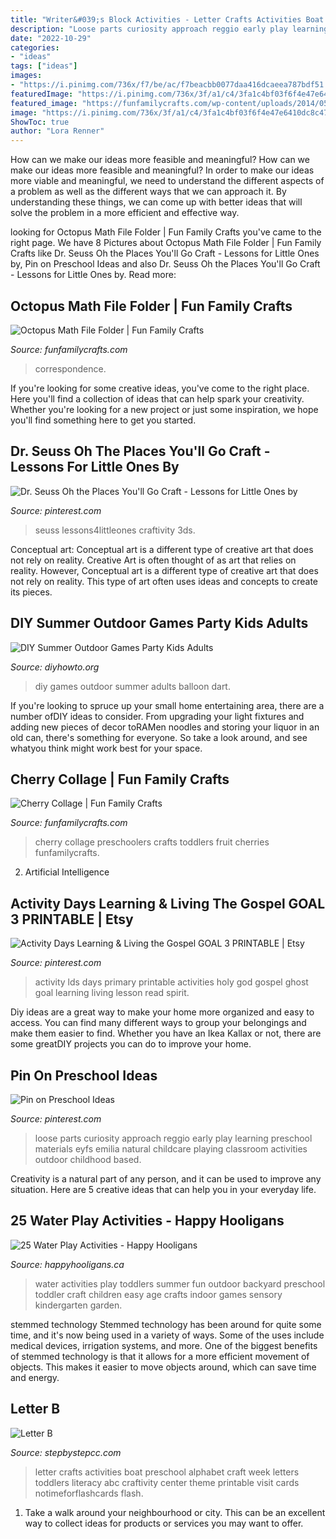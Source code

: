 ```yaml
---
title: "Writer&#039;s Block Activities - Letter Crafts Activities Boat Preschool Alphabet Craft Week Letters Toddlers Literacy Abc Craftivity Center Theme Printable Visit Cards Notimeforflashcards Flash"
description: "Loose parts curiosity approach reggio early play learning preschool materials eyfs emilia natural childcare playing classroom activities outdoor childhood based"
date: "2022-10-29"
categories:
- "ideas"
tags: ["ideas"]
images:
- "https://i.pinimg.com/736x/f7/be/ac/f7beacbb0077daa416dcaeea787bdf51.jpg"
featuredImage: "https://i.pinimg.com/736x/3f/a1/c4/3fa1c4bf03f6f4e47e6410dc8c47fcb0.jpg"
featured_image: "https://funfamilycrafts.com/wp-content/uploads/2014/05/IMG_20140513_112953.jpg"
image: "https://i.pinimg.com/736x/3f/a1/c4/3fa1c4bf03f6f4e47e6410dc8c47fcb0.jpg"
ShowToc: true
author: "Lora Renner"
---
```



How can we make our ideas more feasible and meaningful?
How can we make our ideas more feasible and meaningful? In order to make our ideas more viable and meaningful, we need to understand the different aspects of a problem as well as the different ways that we can approach it. By understanding these things, we can come up with better ideas that will solve the problem in a more efficient and effective way.

	

		
looking for Octopus Math File Folder | Fun Family Crafts you've came to the right page. We have 8 Pictures about Octopus Math File Folder | Fun Family Crafts like Dr. Seuss Oh the Places You&#039;ll Go Craft - Lessons for Little Ones by, Pin on Preschool Ideas and also Dr. Seuss Oh the Places You&#039;ll Go Craft - Lessons for Little Ones by. Read more:
		
    
## Octopus Math File Folder | Fun Family Crafts

<img loading=lazy src="https://funfamilycrafts.com/wp-content/uploads/2012/06/octopus-math-1-400x599.jpg" onerror="this.onerror=null;this.src='https://tse2.mm.bing.net/th?id=OIP.MFEpposF_ZBaIHTzFxwRvQAAAA&amp;pid=15.1';" alt="Octopus Math File Folder | Fun Family Crafts">

_Source: funfamilycrafts.com_

>correspondence. 

	

If you're looking for some creative ideas, you've come to the right place. Here you'll find a collection of ideas that can help spark your creativity. Whether you're looking for a new project or just some inspiration, we hope you'll find something here to get you started.

    
## Dr. Seuss Oh The Places You&#039;ll Go Craft - Lessons For Little Ones By

<img loading=lazy src="https://i.pinimg.com/736x/3f/a1/c4/3fa1c4bf03f6f4e47e6410dc8c47fcb0.jpg" onerror="this.onerror=null;this.src='https://tse2.mm.bing.net/th?id=OIP.FvRsVAjX-U_DYuQt_2ugkAHaPG&amp;pid=15.1';" alt="Dr. Seuss Oh the Places You&#039;ll Go Craft - Lessons for Little Ones by">

_Source: pinterest.com_

>seuss lessons4littleones craftivity 3ds. 

	

Conceptual art: Conceptual art is a different type of creative art that does not rely on reality.
Creative Art is often thought of as art that relies on reality. However, Conceptual art is a different type of creative art that does not rely on reality. This type of art often uses ideas and concepts to create its pieces.

    
## DIY Summer Outdoor Games Party Kids Adults

<img loading=lazy src="http://www.diyhowto.org/wp-content/uploads/DIY-Balloon-Dart-Board-20-DIY-Summer-Outdoor-Games-For-Kids-Adults.jpg" onerror="this.onerror=null;this.src='https://tse3.mm.bing.net/th?id=OIP.GwF42tpVMdNfrG66-JaB2QHaI1&amp;pid=15.1';" alt="DIY Summer Outdoor Games Party Kids Adults">

_Source: diyhowto.org_

>diy games outdoor summer adults balloon dart. 

	

If you're looking to spruce up your small home entertaining area, there are a number ofDIY ideas to consider. From upgrading your light fixtures and adding new pieces of decor toRAMen noodles and storing your liquor in an old can, there's something for everyone. So take a look around, and see whatyou think might work best for your space.

    
## Cherry Collage | Fun Family Crafts

<img loading=lazy src="https://funfamilycrafts.com/wp-content/uploads/2014/05/IMG_20140513_112953.jpg" onerror="this.onerror=null;this.src='https://tse1.mm.bing.net/th?id=OIP.dgoVJDdAF78qtywA1A-3nQHaFj&amp;pid=15.1';" alt="Cherry Collage | Fun Family Crafts">

_Source: funfamilycrafts.com_

>cherry collage preschoolers crafts toddlers fruit cherries funfamilycrafts. 

	

2. Artificial Intelligence 

    
## Activity Days Learning &amp; Living The Gospel GOAL 3 PRINTABLE | Etsy

<img loading=lazy src="https://i.pinimg.com/736x/d9/c0/53/d9c0536355105f4306ae67115877fd70.jpg" onerror="this.onerror=null;this.src='https://tse3.mm.bing.net/th?id=OIP.PlPqDjMAN-5dJoL9_uuyHAHaMg&amp;pid=15.1';" alt="Activity Days Learning &amp; Living the Gospel GOAL 3 PRINTABLE | Etsy">

_Source: pinterest.com_

>activity lds days primary printable activities holy god gospel ghost goal learning living lesson read spirit. 

	

Diy ideas are a great way to make your home more organized and easy to access. You can find many different ways to group your belongings and make them easier to find. Whether you have an Ikea Kallax or not, there are some greatDIY projects you can do to improve your home.

    
## Pin On Preschool Ideas

<img loading=lazy src="https://i.pinimg.com/736x/f7/be/ac/f7beacbb0077daa416dcaeea787bdf51.jpg" onerror="this.onerror=null;this.src='https://tse2.mm.bing.net/th?id=OIP.SN1XXI-SXhvj5smgDByBUQHaFj&amp;pid=15.1';" alt="Pin on Preschool Ideas">

_Source: pinterest.com_

>loose parts curiosity approach reggio early play learning preschool materials eyfs emilia natural childcare playing classroom activities outdoor childhood based. 

	

Creativity is a natural part of any person, and it can be used to improve any situation. Here are 5 creative ideas that can help you in your everyday life.

    
## 25 Water Play Activities - Happy Hooligans

<img loading=lazy src="https://happyhooligans.ca/wp-content/uploads/2014/08/25-water-play-ideas.jpg" onerror="this.onerror=null;this.src='https://tse3.mm.bing.net/th?id=OIP.-I90MSbHVWFg2S8x09jksAHaLH&amp;pid=15.1';" alt="25 Water Play Activities - Happy Hooligans">

_Source: happyhooligans.ca_

>water activities play toddlers summer fun outdoor backyard preschool toddler craft children easy age crafts indoor games sensory kindergarten garden. 

	

stemmed technology
Stemmed technology has been around for quite some time, and it's now being used in a variety of ways. Some of the uses include medical devices, irrigation systems, and more. One of the biggest benefits of stemmed technology is that it allows for a more efficient movement of objects. This makes it easier to move objects around, which can save time and energy.

    
## Letter B

<img loading=lazy src="http://stepbystepcc.com/abcs/b_craft_3.jpg" onerror="this.onerror=null;this.src='https://tse2.mm.bing.net/th?id=OIP.Wr7B4nIP2SqaW44U4QVnVwHaJ4&amp;pid=15.1';" alt="Letter B">

_Source: stepbystepcc.com_

>letter crafts activities boat preschool alphabet craft week letters toddlers literacy abc craftivity center theme printable visit cards notimeforflashcards flash. 

	

1. Take a walk around your neighbourhood or city. This can be an excellent way to collect ideas for products or services you may want to offer.

